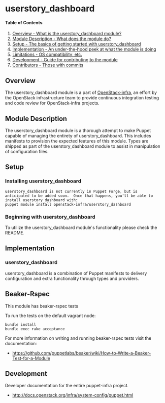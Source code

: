 userstory_dashboard
=======

#### Table of Contents

1. [Overview - What is the userstory_dashboard module?](#overview)
2. [Module Description - What does the module do?](#module-description)
3. [Setup - The basics of getting started with userstory_dashboard](#setup)
4. [Implementation - An under-the-hood peek at what the module is doing](#implementation)
5. [Limitations - OS compatibility, etc.](#limitations)
6. [Development - Guide for contributing to the module](#development)
7. [Contributors - Those with commits](#contributors)

Overview
--------

The userstory_dashboard module is a part of [OpenStack-infra](http://docs.openstack.org/infra/system-config/), an effort by the OpenStack infrastructure team to provide continuous integration testing and code review for OpenStack-infra projects.

Module Description
------------------

The userstory_dashboard module is a thorough attempt to make Puppet capable of managing the entirety of userstory_dashboard.  This includes manifests to provision the expected features of this module.  Types are shipped as part of the userstory_dashboard module to assist in manipulation of configuration files.

Setup
-----

### Installing userstory_dashboard

    userstory_dashboard is not currently in Puppet Forge, but is anticipated to be added soon.  Once that happens, you'll be able to install userstory_dashboard with:
    puppet module install openstack-infra/userstory_dashboard

### Beginning with userstory_dashboard

To utilize the userstory_dashboard module's functionality please check the README.

Implementation
--------------

### userstory_dashboard

userstory_dashboard is a combination of Puppet manifests to delivery configuration and extra functionality through types and providers.

Beaker-Rspec
------------

This module has beaker-rspec tests

To run the tests on the default vagrant node:

```shell
bundle install
bundle exec rake acceptance
```

For more information on writing and running beaker-rspec tests visit the documentation:

* https://github.com/puppetlabs/beaker/wiki/How-to-Write-a-Beaker-Test-for-a-Module

Development
-----------

Developer documentation for the entire puppet-infra project.

* http://docs.openstack.org/infra/system-config/puppet.html
